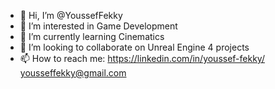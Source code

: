 - 👋 Hi, I’m @YoussefFekky
- 👀 I’m interested in Game Development
- 🌱 I’m currently learning Cinematics
- 💞️ I’m looking to collaborate on Unreal Engine 4 projects
- 📫 How to reach me: https://linkedin.com/in/youssef-fekky/
                      yousseffekky@gmail.com
